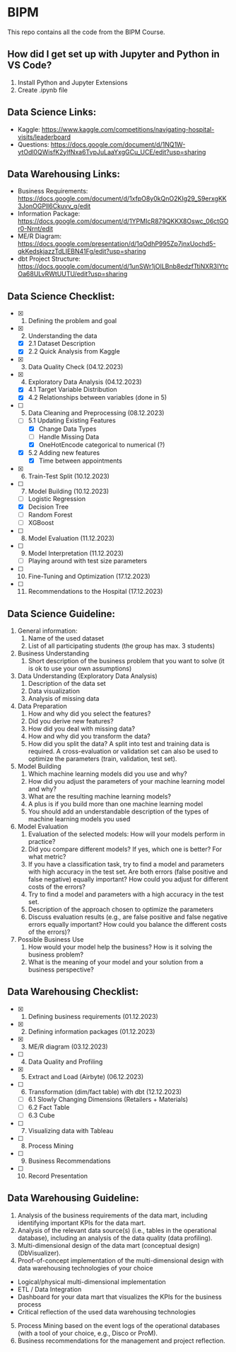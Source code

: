 # BIPM

This repo contains all the code from the BIPM Course.

## How did I get set up with Jupyter and Python in VS Code?

1. Install Python and Jupyter Extensions
2. Create .ipynb file

## Data Science Links:
- Kaggle: https://www.kaggle.com/competitions/navigating-hospital-visits/leaderboard
- Questions: https://docs.google.com/document/d/1NQ1W-ytOdl0QWisfK2ylfNxa6TvpJuLaaYxgGCu_UCE/edit?usp=sharing

## Data Warehousing Links: 
- Business Requirements: https://docs.google.com/document/d/1xfpO8y0kQnO2KIg29_S9erxgKK3JonOGPll6Ckuvv_g/edit
- Information Package: https://docs.google.com/document/d/1YPMIcR879QKKX8Oswc_06ctGOr0-Nrnt/edit
- ME/R Diagram: https://docs.google.com/presentation/d/1qOdhP995Zp7jnxUochd5-qkKedskjazzTdLIEBN41Fg/edit?usp=sharing
- dbt Project Structure: https://docs.google.com/document/d/1unSWr1jOlLBnb8edzfTtiNXR3IYtcOa68ULvRWtUUTU/edit?usp=sharing

## Data Science Checklist:

- [x] 1. Defining the problem and goal
- [x] 2. Understanding the data
  - [x] 2.1 Dataset Description
  - [x] 2.2 Quick Analysis from Kaggle
- [x] 3. Data Quality Check (04.12.2023)
- [x] 4. Exploratory Data Analysis (04.12.2023)
  - [x] 4.1 Target Variable Distribution 
  - [x] 4.2 Relationships between variables (done in 5)
- [ ] 5. Data Cleaning and Preprocessing (08.12.2023)
  - [ ] 5.1 Updating Existing Features
    - [x] Change Data Types
    - [ ] Handle Missing Data
    - [x] OneHotEncode categorical to numerical (?)
  - [x] 5.2 Adding new features
    - [x] Time between appointments
- [x] 6. Train-Test Split (10.12.2023)
- [ ] 7. Model Building (10.12.2023)
  - [ ] Logistic Regression
  - [x] Decision Tree
  - [ ] Random Forest
  - [ ] XGBoost
- [ ] 8. Model Evaluation (11.12.2023)
- [ ] 9. Model Interpretation (11.12.2023)
    - [ ] Playing around with test size parameters 
- [ ] 10. Fine-Tuning and Optimization (17.12.2023)
- [ ] 11. Recommendations to the Hospital (17.12.2023)

## Data Science Guideline:

1. General information:
   1. Name of the used dataset
   2. List of all participating students (the group has max. 3 students)
2. Business Understanding
   1. Short description of the business problem that you want to solve (it is ok to use your own assumptions)
3. Data Understanding (Exploratory Data Analysis)
   1. Description of the data set
   2. Data visualization
   3. Analysis of missing data
4. Data Preparation
   1. How and why did you select the features?
   2. Did you derive new features?
   3. How did you deal with missing data?
   4. How and why did you transform the data?
   5. How did you split the data?
     A split into test and training data is required.
     A cross-evaluation or validation set can also be used to optimize the parameters (train, validation, test set).
5. Model Building
   1. Which machine learning models did you use and why?
   2. How did you adjust the parameters of your machine learning model and why?
   3. What are the resulting machine learning models?
   4. A plus is if you build more than one machine learning model
   5. You should add an understandable description of the types of machine learning models you used
6. Model Evaluation
   1. Evaluation of the selected models: How will your models perform in practice?
   2. Did you compare different models? If yes, which one is better? For what metric?
   3. If you have a classification task, try to find a model and parameters with high accuracy in the test set. Are both errors (false positive and false negative) equally important? How could you adjust for different costs of the errors?
   4. Try to find a model and parameters with a high accuracy in the test set.
   5. Description of the approach chosen to optimize the parameters
   6. Discuss evaluation results (e.g., are false positive and false negative errors equally important? How could you balance the different costs of the errors)?
7. Possible Business Use
   1. How would your model help the business? How is it solving the business problem?
   2. What is the meaning of your model and your solution from a business perspective?

## Data Warehousing Checklist:

- [x] 1. Defining business requirements  (01.12.2023)
- [x] 2. Defining information packages (01.12.2023)
- [x] 3. ME/R diagram (03.12.2023)
- [ ] 4. Data Quality and Profiling
- [x] 5. Extract and Load (Airbyte) (06.12.2023)
- [ ] 6. Transformation (dim/fact table) with dbt (12.12.2023)
  - [ ] 6.1 Slowly Changing Dimensions (Retailers + Materials)
  - [ ] 6.2 Fact Table
  - [ ] 6.3 Cube
- [ ] 7. Visualizing data with Tableau
- [ ] 8. Process Mining
- [ ] 9. Business Recommendations
- [ ] 10. Record Presentation

## Data Warehousing Guideline:

1. Analysis of the business requirements of the data mart, including identifying important KPIs
for the data mart.
2. Analysis of the relevant data source(s) (i.e., tables in the operational database), including an
analysis of the data quality (data profiling).
3. Multi-dimensional design of the data mart (conceptual design) (DbVisualizer).
4. Proof-of-concept implementation of the multi-dimensional design with data warehousing technologies of your choice
- Logical/physical multi-dimensional implementation
- ETL / Data Integration
- Dashboard for your data mart that visualizes the KPIs for the business process
- Critical reflection of the used data warehousing technologies
5. Process Mining based on the event logs of the operational databases (with a tool of your choice, e.g., Disco or ProM).
6. Business recommendations for the management and project reflection.
